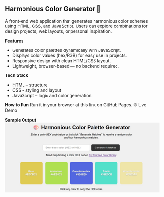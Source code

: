 ## Harmonious Color Generator 🎨  

A front-end web application that generates harmonious color schemes using HTML, CSS, and JavaScript. Users can explore combinations for design projects, web layouts, or personal inspiration.  


**Features**
* Generates color palettes dynamically with JavaScript.  
* Displays color values (hex/RGB) for easy use in projects.  
* Responsive design with clean HTML/CSS layout.  
* Lightweight, browser-based — no backend required.  


**Tech Stack**
* HTML – structure  
* CSS – styling and layout  
* JavaScript – logic and color generation  


**How to Run**
Run it in your browser at this link on GitHub Pages.
🌐 Live Demo

**Sample Output**
![Color Generator screenshot](color-generator-screenshot.jpg)

